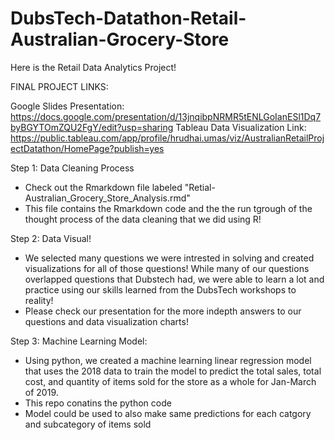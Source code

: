 # DubsTech-Datathon-Retail-Australian-Grocery-Store
Here is the Retail Data Analytics Project!

FINAL PROJECT LINKS:

Google Slides Presentation: https://docs.google.com/presentation/d/13jnqibpNRMR5tENLGoIanESl1Dq7byBGYTOmZQU2FgY/edit?usp=sharing
Tableau Data Visualization Link: https://public.tableau.com/app/profile/hrudhai.umas/viz/AustralianRetailProjectDatathon/HomePage?publish=yes


Step 1: Data Cleaning Process
- Check out the Rmarkdown file labeled "Retial-Australian_Grocery_Store_Analysis.rmd"
- This file contains the Rmarkdown code and the the run tgrough of the thought process of the data cleaning that we did using R!

Step 2: Data Visual!
- We selected many questions we were intrested in solving and created visualizations for all of those questions! While many of our questions overlapped
questions that Dubstech had, we were able to learn a lot and practice using our skills learned from the DubsTech workshops to reality!
- Please check our presentation for the more indepth answers to our questions and data visualization charts!

Step 3: Machine Learning Model:
- Using python, we created a machine learning linear regression model that uses the 2018 data to train the model to predict the total sales, total cost, and quantity of items sold for the store as a whole for Jan-March of 2019.
- This repo conatins the python code
- Model could be used to also make same predictions for each catgory and subcategory of items sold


